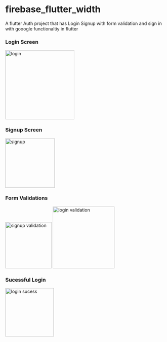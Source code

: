 # firebase_flutter_width

A flutter Auth project that has Login Signup with form validation and sign in with gooogle functionaltiy in flutter

<h3>Login Screen</h3>
<img width="218" alt="login" src="https://github.com/grbpdl/Login-signup-with-google-and-auth-with-validataion-in-flutter/assets/79444235/cb62289b-43f9-4a1a-8919-52c9b13595e2">

<h3>Signup Screen</h3>

<img width="156" alt="signup" src="https://github.com/grbpdl/Login-signup-with-google-and-auth-with-validataion-in-flutter/assets/79444235/1fbea55d-2d93-4196-89c1-a3f0fd0c17f8">

<h3>Form Validations</h3>
<img width="146" alt="signup validation" src="https://github.com/grbpdl/Login-signup-with-google-and-auth-with-validataion-in-flutter/assets/79444235/82a71dff-2c93-4fa1-985f-5869b9a8e65a">
<img width="195" alt="login validation" src="https://github.com/grbpdl/Login-signup-with-google-and-auth-with-validataion-in-flutter/assets/79444235/9a20ea32-4a63-4c13-9056-9d2164ba0016">

<h3>Sucessful Login</h3>
<img width="153" alt="login sucess" src="https://github.com/grbpdl/Login-signup-with-google-and-auth-with-validataion-in-flutter/assets/79444235/33dd1dfb-4aa8-4699-9072-2c1ca7ffbe8a">
